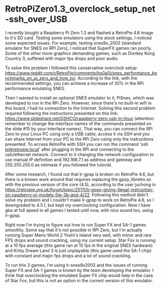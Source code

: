 # RetroPiZero1.3_overclock_setup_net-ssh_over_USB

I recently bought a Raspberry Pi Zero 1.3 and flashed a RetroPie 4.6 image to it's SD card. Testing some emulators using the stock settings, I noticed some expected issues. For example, testing snes9x_2002 (standard emulator for SNES on RPI Zero), I noticed that SuperFX games ran poorly. Some of the other more graphics demanding games, such as Donkey Kong Country 3, suffered with major fps drops and poor audio.

To solve this problem I followed this conservative overclock setup: https://www.reddit.com/r/RetroPie/comments/bs0a0i/snes_performance_benchmarks_on_pi_zero_and_how_to/. According to the link, with the recommended settings, you can achieve a increase of 30% in the RPi performance emulating SNES.

Then I wanted to install an optional SNES emulator to it, PiSnes, which was developed to run in the RPi Zero. However, since there's no built-in wifi in this board, I had no connection to the Internet. Solving this second problem required following the instructions presented on this link: https://www.slideshare.net/GSHCO/raspberry-zero-usb-in-linux (attention: remember to change the interface names of the commands presented on the slide #15 by your interface names). That way, you can connect the RPi Zero to your Linux PC using only a USB cable, access it via SSH and you can share Internet from your PC to the RPi Zero using only the instructions presented. To access RetroPie with SSH you can run the command 'ssh pi@retropie.local' after plugging in the RPi and connecting to the usb/ethernet network. Connect to it changing the network configuration to use manual IP definition and 192.168.7.1 as address and gateway and 255.255.255.0 as netmask if you followed the tutorial.

After some research, I found out that lr-gpsp is broken on RetroPie 4.6, but there is a known work around that requires replacing the gpsp_libretro.so with the previous version of the core (4.5), according to the user juchong in https://retropie.org.uk/forum/topic/25111/lr-gpsp-giving-illegal-instruction-on-raspberry-pi-models-0w-3b-and-4/22. Following this method didn't solve my problem and I couldn't make lr-gpsp to work on RetroPie 4.6, so I downgraded to 4.5.1, but kept my overclocking configuration. Now I have gba at full speed in all games I tested until now, with nice sound too, using lr-gpsp.

Right now I'm trying to figure out how to run Super FX and SA-1 games smoothly. Some say that it's not possible in RPi Zero, but I'm actually running Super Mario World 2 Yoshi's Island very well, with minor and rare FPS drops and sound crackling, using my current setup. Star Fox is running at a 10 fps average (this game ran at 15 fps in the original SNES hardware) and Kirby Dream Land 3 is just unplayable (this game used the SA-1 chip) with constant and major fps drops and a lot of sound crackling.

To run this 3 games, I'm using lr-snes9x2002 and the issues of running Super FX and SA-1 games is known by the team developing the emulator. I think that overclocking the emulated Super FX chip would help in the case of Star Fox, but this is not an option in the current version of this emulator.

